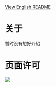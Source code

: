 [View English README](https://github.com/realYulin/realyulin.github.io/blob/main/readme_en.md)
# 关于
暂时没有想好介绍
# 页面许可
[<img src="https://licensebuttons.net/l/by-sa/4.0/88x31.png">](https://creativecommons.org/licenses/by-sa/4.0)
